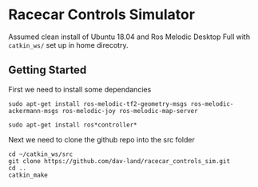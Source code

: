 # Racecar Controls Simulator

Assumed clean install of Ubuntu 18.04 and Ros Melodic Desktop Full with `catkin_ws/` set up in home direcotry.

## Getting Started

First we need to install some dependancies
```
sudo apt-get install ros-melodic-tf2-geometry-msgs ros-melodic-ackermann-msgs ros-melodic-joy ros-melodic-map-server

sudo apt-get install ros*controller*
```
Next we need to clone the github repo into the src folder
```
cd ~/catkin_ws/src
git clone https://github.com/dav-land/racecar_controls_sim.git
cd ..
catkin_make
```